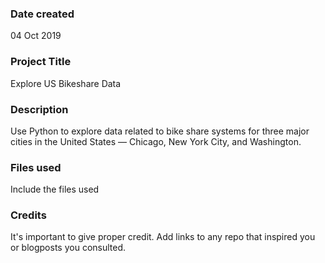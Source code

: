 ### Date created
04 Oct 2019

### Project Title
Explore US Bikeshare Data

### Description
Use Python to explore data related to bike share systems for three major cities in the United States — Chicago, New York City, and Washington.

### Files used
Include the files used

### Credits
It's important to give proper credit. Add links to any repo that inspired you or blogposts you consulted.
